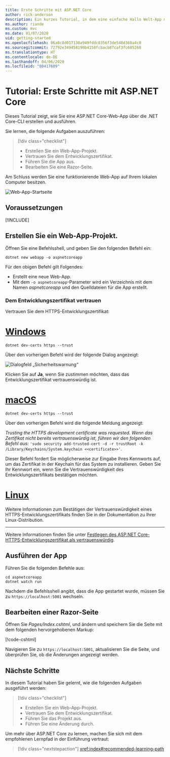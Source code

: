 ```yaml
---
title: Erste Schritte mit ASP.NET Core
author: rick-anderson
description: Ein kurzes Tutorial, in dem eine einfache Hallo Welt-App mit ASP.NET Core erstellt und ausgeführt wird.
ms.author: riande
ms.custom: mvc
ms.date: 01/07/2020
uid: getting-started
ms.openlocfilehash: 86a0c8d017138a949fddc0356f3de548d368a4c0
ms.sourcegitcommit: 72792e349458190b4158fcbacb87caf3fc605268
ms.translationtype: HT
ms.contentlocale: de-DE
ms.lasthandoff: 04/06/2020
ms.locfileid: "80417609"
---
```

# <a name="tutorial-get-started-with-aspnet-core"></a>Tutorial: Erste Schritte mit ASP.NET Core

Dieses Tutorial zeigt, wie Sie eine ASP.NET Core-Web-App über die .NET Core-CLI erstellen und ausführen.

Sie lernen, die folgende Aufgaben auszuführen:

> [!div class="checklist"]
> * Erstellen Sie ein Web-App-Projekt.
> * Vertrauen Sie dem Entwicklungszertifikat.
> * Führen Sie die App aus.
> * Bearbeiten Sie eine Razor-Seite.

Am Schluss werden Sie eine funktionierende Web-App auf Ihrem lokalen Computer besitzen.

![Web-App-Startseite](_static/home-page.png)

## <a name="prerequisites"></a>Voraussetzungen

[!INCLUDE[](~/includes/3.1-SDK.md)]

## <a name="create-a-web-app-project"></a>Erstellen Sie ein Web-App-Projekt.

Öffnen Sie eine Befehlsshell, und geben Sie den folgenden Befehl ein:

```dotnetcli
dotnet new webapp -o aspnetcoreapp
```

Für den obigen Befehl gilt Folgendes:

* Erstellt eine neue Web-App.  
* Mit dem `-o aspnetcoreapp`-Parameter wird ein Verzeichnis mit dem Namen *aspnetcoreapp* und den Quelldateien für die App erstellt.

### <a name="trust-the-development-certificate"></a>Dem Entwicklungszertifikat vertrauen

Vertrauen Sie dem HTTPS-Entwicklungszertifikat:

# <a name="windows"></a>[Windows](#tab/windows)

```dotnetcli
dotnet dev-certs https --trust
```

Über den vorherigen Befehl wird der folgende Dialog angezeigt:

![Dialogfeld „Sicherheitswarnung“](~/getting-started/_static/cert.png)

Klicken Sie auf **Ja**, wenn Sie zustimmen möchten, dass das Entwicklungszertifikat vertrauenswürdig ist.

# <a name="macos"></a>[macOS](#tab/macos)

```dotnetcli
dotnet dev-certs https --trust
```

Über den vorherigen Befehl wird die folgende Meldung angezeigt:

*Trusting the HTTPS development certificate was requested. Wenn das Zertifikat nicht bereits vertrauenswürdig ist, führen wir den folgenden Befehl aus:*  `'sudo security add-trusted-cert -d -r trustRoot -k /Library/Keychains/System.keychain <<certificate>>'`.

Dieser Befehl fordert Sie möglicherweise zur Eingabe Ihres Kennworts auf, um das Zertifikat in der Keychain für das System zu installieren. Geben Sie Ihr Kennwort ein, wenn Sie die Vertrauenswürdigkeit des Entwicklungszertifikats bestätigen möchten.

# <a name="linux"></a>[Linux](#tab/linux)

Weitere Informationen zum Bestätigen der Vertrauenswürdigkeit eines HTTPS-Entwicklungszertifikats finden Sie in der Dokumentation zu Ihrer Linux-Distribution.

---

Weitere Informationen finden Sie unter [Festlegen des ASP.NET Core-HTTPS-Entwicklungszertifikat als vertrauenswürdig](xref:security/enforcing-ssl#trust-the-aspnet-core-https-development-certificate-on-windows-and-macos).

## <a name="run-the-app"></a>Ausführen der App

Führen Sie die folgenden Befehle aus:

```dotnetcli
cd aspnetcoreapp
dotnet watch run
```

Nachdem die Befehlsshell angibt, dass die App gestartet wurde, müssen Sie zu `https://localhost:5001` wechseln.

## <a name="edit-a-razor-page"></a>Bearbeiten einer Razor-Seite

Öffnen Sie *Pages/Index.cshtml*, und ändern und speichern Sie die Seite mit dem folgenden hervorgehobenen Markup:

[!code-cshtml[](sample/index.cshtml?highlight=9)]

Navigieren Sie zu `https://localhost:5001`, aktualisieren Sie die Seite, und überprüfen Sie, ob die Änderungen angezeigt werden.

## <a name="next-steps"></a>Nächste Schritte

In diesem Tutorial haben Sie gelernt, wie die folgenden Aufgaben ausgeführt werden:

> [!div class="checklist"]
> * Erstellen Sie ein Web-App-Projekt.
> * Vertrauen Sie dem Entwicklungszertifikat.
> * Führen Sie das Projekt aus.
> * Führen Sie eine Änderung durch.

Um mehr über ASP.NET Core zu lernen, machen Sie sich mit dem empfohlenen Lernpfad in der Einführung vertraut:

> [!div class="nextstepaction"]
> <xref:index#recommended-learning-path>
